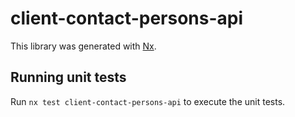# client-contact-persons-api

This library was generated with [Nx](https://nx.dev).

## Running unit tests

Run `nx test client-contact-persons-api` to execute the unit tests.
